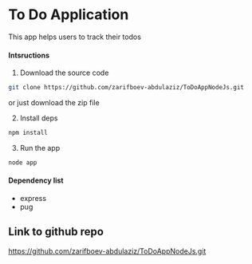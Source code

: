 # To Do Application

This app helps users to track their todos

#### Intsructions
1. Download the source code
```bash 
git clone https://github.com/zarifboev-abdulaziz/ToDoAppNodeJs.git
```
or just download the zip file

2. Install deps

```bash
npm install 
```

3. Run the app
```bash
node app
```

#### Dependency list 
- express
- pug


## Link to github repo
https://github.com/zarifboev-abdulaziz/ToDoAppNodeJs.git